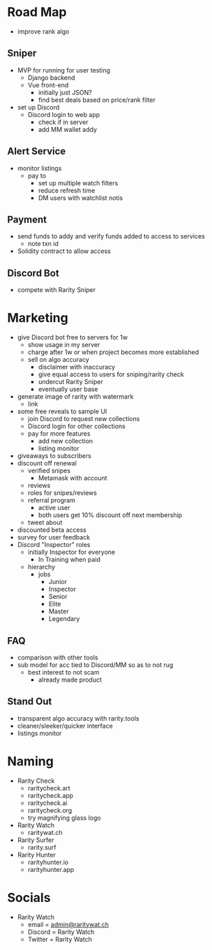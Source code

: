 # Road Map
- improve rank algo

## Sniper
- MVP for running for user testing
  - Django backend
  - Vue front-end
    - initially just JSON?
    - find best deals based on price/rank filter
- set up Discord
  - Discord login to web app
    - check if in server
    - add MM wallet addy

## Alert Service
- monitor listings
  - pay to
    - set up multiple watch filters
    - reduce refresh time
    - DM users with watchlist notis

## Payment
- send funds to addy and verify funds added to access to 
  services
  - note txn id
- Solidity contract to allow access

## Discord Bot
- compete with Rarity Sniper
 
# Marketing
- give Discord bot free to servers for 1w
  - show usage in my server
  - charge after 1w or when project becomes more established
  - sell on algo accuracy
    - disclaimer with inaccuracy
    - give equal access to users for sniping/rarity check
    - undercut Rarity Sniper
    - eventually user base
- generate image of rarity with watermark
  - link
- some free reveals to sample UI 
  - join Discord to request new collections
  - Discord login for other collections
  - pay for more features
    - add new collection
    - listing monitor
- giveaways to subscribers
- discount off renewal
  - verified snipes
    - Metamask with account
  - reviews
  - roles for snipes/reviews
  - referral program
    - active user
    - both users get 10% discount off next membership
  - tweet about
- discounted beta access
- survey for user feedback
- Discord "Inspector" roles
  - initially Inspector for everyone
    - In Training when paid
  - hierarchy
    - jobs
      - Junior
      - Inspector
      - Senior
      - Elite
      - Master
      - Legendary

## FAQ
- comparison with other tools
- sub model for acc tied to Discord/MM so as to not rug
  - best interest to not scam
    - already made product

## Stand Out
- transparent algo accuracy with rarity.tools
- cleaner/sleeker/quicker interface
- listings monitor

# Naming
- Rarity Check
  - raritycheck.art
  - raritycheck.app
  - raritycheck.ai
  - raritycheck.org
  - try magnifying glass logo
- Rarity Watch
  - raritywat.ch
- Rarity Surfer
  - rarity.surf
- Rarity Hunter
  - rarityhunter.io
  - rarityhunter.app

# Socials
- Rarity Watch
  - email = admin@raritywat.ch
  - Discord = Rarity Watch
  - Twitter = Rarity Watch
